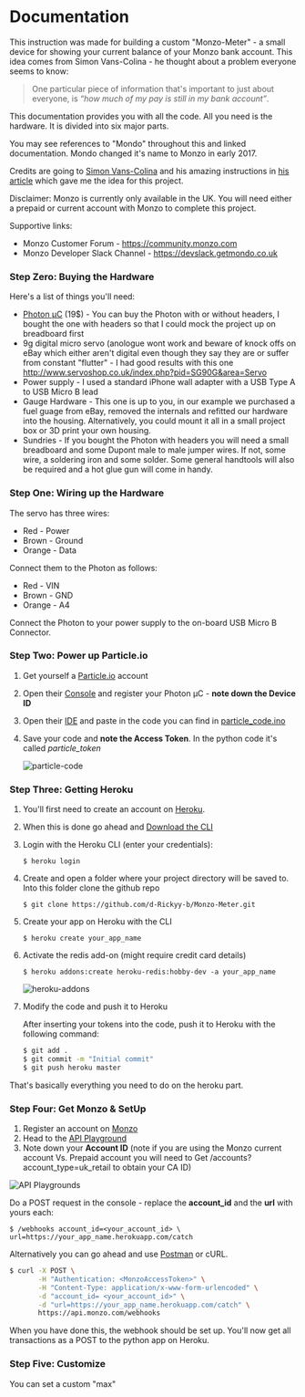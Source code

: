 # Documentation

This instruction was made for building a custom "Monzo-Meter" - a small device for showing your current balance of your Monzo bank account. This idea comes from Simon Vans-Colina - he thought about a problem everyone seems to know:
>One particular piece of information that's important to just about everyone, is *“how much of my pay is still in my bank account”*.

This documentation provides you with all the code. All you need is the hardware. It is divided into six major parts.

You may see references to "Mondo" throughout this and linked documentation.  Mondo changed it's name to Monzo in early 2017.

Credits are going to [Simon Vans-Colina](https://medium.com/@simonvc) and his amazing instructions in [his article](https://medium.com/@simonvc/the-internet-of-things-that-connect-to-your-bank-account-ab8a6a2a44d7) which gave me the idea for this project.

Disclaimer: Monzo is currently only available in the UK.  You will need either a prepaid or current account with Monzo to complete this project.

Supportive links:

- Monzo Customer Forum - https://community.monzo.com
- Monzo Developer Slack Channel - https://devslack.getmondo.co.uk

### Step Zero: Buying the Hardware

Here's a list of things you'll need:
- [Photon µC](https://store.particle.io/) (19$) - You can buy the Photon with or without headers, I bought the one with headers so that I could mock the project up on breadboard first
- 9g digital micro servo (anologue wont work and beware of knock offs on eBay which either aren't digital even though they say they are or suffer from constant "flutter" - I had good results with this one http://www.servoshop.co.uk/index.php?pid=SG90G&area=Servo
- Power supply - I used a standard iPhone wall adapter with a USB Type A to USB Micro B lead
- Gauge Hardware - This one is up to you, in our example we purchased a fuel guage from eBay, removed the internals and refitted our hardware into the housing.  Alternatively, you could mount it all in a small project box or 3D print your own housing.
- Sundries - If you bought the Photon with headers you will need a small breadboard and some Dupont male to male jumper wires. If not, some wire, a soldering iron and some solder.  Some general handtools will also be required and a hot glue gun will come in handy.

### Step One: Wiring up the Hardware

The servo has three wires:
- Red - Power
- Brown - Ground
- Orange - Data

Connect them to the Photon as follows:
- Red - VIN
- Brown - GND
- Orange - A4

Connect the Photon to your power supply to the on-board USB Micro B Connector.

### Step Two: Power up Particle.io

1. Get yourself a [Particle.io](https://www.particle.io/) account
2. Open their [Console](https://console.particle.io/devices) and register your Photon µC - **note down the Device ID**
3. Open their [IDE](https://build.particle.io/build) and paste in the code you can find in [particle_code.ino](https://github.com/d-Rickyy-b/Monzo-Meter/blob/master/particle.io/device_code.ino)
4. Save your code and **note the Access Token**. In the python code it's called *particle_token*

   ![particle-code](https://raw.githubusercontent.com/d-Rickyy-b/Monzo-Meter/master/documentation/images/particle.io_token.png)

### Step Three: Getting Heroku

1. You'll first need to create an account on [Heroku](https://www.heroku.com/).
2. When this is done go ahead and [Download the CLI](https://devcenter.heroku.com/articles/heroku-cli#download-and-install)
3. Login with the Heroku CLI (enter your credentials):

   `$ heroku login`

4. Create and open a folder where your project directory will be saved to.
   Into this folder clone the github repo

   `$ git clone https://github.com/d-Rickyy-b/Monzo-Meter.git`

5. Create your app on Heroku with the CLI

   `$ heroku create your_app_name`

6. Activate the redis add-on (might require credit card details)

   `$ heroku addons:create heroku-redis:hobby-dev -a your_app_name`

   ![heroku-addons](https://raw.githubusercontent.com/d-Rickyy-b/Monzo-Meter/master/documentation/images/heroku_addons.png)

7. Modify the code and push it to Heroku

   After inserting your tokens into the code, push it to Heroku with the following command:

   ```bash
   $ git add .
   $ git commit -m "Initial commit"
   $ git push heroku master
   ```

That's basically everything you need to do on the heroku part.

### Step Four: Get Monzo & SetUp

1. Register an account on [Monzo](https://monzo.com/)
2. Head to the [API Playground](https://developers.monzo.com/)
3. Note down your **Account ID** (note if you are using the Monzo current account Vs. Prepaid account you will need to Get /accounts?account_type=uk_retail to obtain your CA ID)

![API Playgrounds](https://raw.githubusercontent.com/d-Rickyy-b/Monzo-Meter/master/documentation/images/api_playgrounds.png)

Do a POST request in the console - replace the **account_id** and the **url** with yours each:

`$ /webhooks account_id=<your_account_id> \ url=https://your_app_name.herokuapp.com/catch`

Alternatively you can go ahead and use [Postman](https://www.getpostman.com/) or cURL.

```bash
$ curl -X POST \
       -H "Authentication: <MonzoAccessToken>" \
       -H "Content-Type: application/x-www-form-urlencoded" \
       -d "account_id= <your_account_id>" \
       -d "url=https://your_app_name.herokuapp.com/catch" \
       https://api.monzo.com/webhooks
```
When you have done this, the webhook should be set up. You'll now get all transactions as a POST to the python app on Heroku.

### Step Five: Customize
You can set a custom "max"
